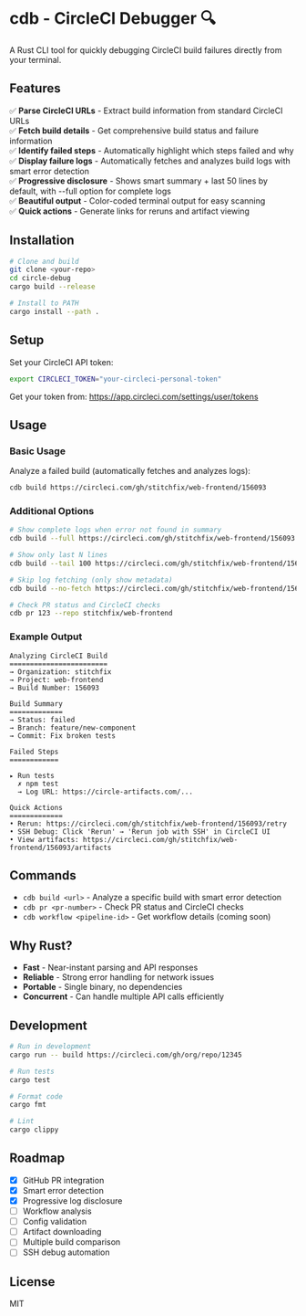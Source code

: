 # cdb - CircleCI Debugger 🔍

A Rust CLI tool for quickly debugging CircleCI build failures directly from your terminal.

## Features

✅ **Parse CircleCI URLs** - Extract build information from standard CircleCI URLs  
✅ **Fetch build details** - Get comprehensive build status and failure information  
✅ **Identify failed steps** - Automatically highlight which steps failed and why  
✅ **Display failure logs** - Automatically fetches and analyzes build logs with smart error detection  
✅ **Progressive disclosure** - Shows smart summary + last 50 lines by default, with --full option for complete logs  
✅ **Beautiful output** - Color-coded terminal output for easy scanning  
✅ **Quick actions** - Generate links for reruns and artifact viewing  

## Installation

```bash
# Clone and build
git clone <your-repo>
cd circle-debug
cargo build --release

# Install to PATH
cargo install --path .
```

## Setup

Set your CircleCI API token:

```bash
export CIRCLECI_TOKEN="your-circleci-personal-token"
```

Get your token from: https://app.circleci.com/settings/user/tokens

## Usage

### Basic Usage

Analyze a failed build (automatically fetches and analyzes logs):

```bash
cdb build https://circleci.com/gh/stitchfix/web-frontend/156093
```

### Additional Options

```bash
# Show complete logs when error not found in summary
cdb build --full https://circleci.com/gh/stitchfix/web-frontend/156093

# Show only last N lines
cdb build --tail 100 https://circleci.com/gh/stitchfix/web-frontend/156093

# Skip log fetching (only show metadata)
cdb build --no-fetch https://circleci.com/gh/stitchfix/web-frontend/156093

# Check PR status and CircleCI checks
cdb pr 123 --repo stitchfix/web-frontend
```

### Example Output

```
Analyzing CircleCI Build
========================
→ Organization: stitchfix
→ Project: web-frontend
→ Build Number: 156093

Build Summary
=============
→ Status: failed
→ Branch: feature/new-component
→ Commit: Fix broken tests

Failed Steps
============

▸ Run tests
  ✗ npm test
  → Log URL: https://circle-artifacts.com/...

Quick Actions
=============
• Rerun: https://circleci.com/gh/stitchfix/web-frontend/156093/retry
• SSH Debug: Click 'Rerun' → 'Rerun job with SSH' in CircleCI UI
• View artifacts: https://circleci.com/gh/stitchfix/web-frontend/156093/artifacts
```

## Commands

- `cdb build <url>` - Analyze a specific build with smart error detection
- `cdb pr <pr-number>` - Check PR status and CircleCI checks
- `cdb workflow <pipeline-id>` - Get workflow details (coming soon)

## Why Rust?

- **Fast** - Near-instant parsing and API responses
- **Reliable** - Strong error handling for network issues
- **Portable** - Single binary, no dependencies
- **Concurrent** - Can handle multiple API calls efficiently

## Development

```bash
# Run in development
cargo run -- build https://circleci.com/gh/org/repo/12345

# Run tests
cargo test

# Format code
cargo fmt

# Lint
cargo clippy
```

## Roadmap

- [x] GitHub PR integration
- [x] Smart error detection
- [x] Progressive log disclosure
- [ ] Workflow analysis
- [ ] Config validation
- [ ] Artifact downloading
- [ ] Multiple build comparison
- [ ] SSH debug automation

## License

MIT